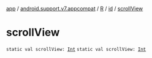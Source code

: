 [app](../../../index.md) / [android.support.v7.appcompat](../../index.md) / [R](../index.md) / [id](index.md) / [scrollView](./scroll-view.md)

# scrollView

`static val scrollView: `[`Int`](https://kotlinlang.org/api/latest/jvm/stdlib/kotlin/-int/index.html)
`static val scrollView: `[`Int`](https://kotlinlang.org/api/latest/jvm/stdlib/kotlin/-int/index.html)
